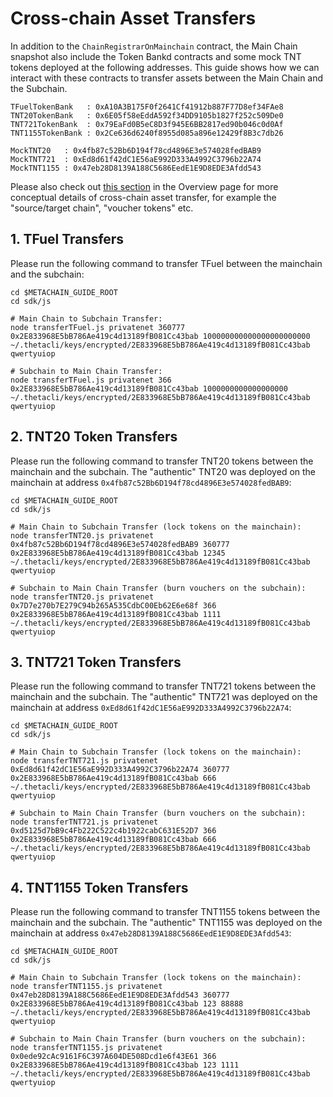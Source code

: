 # Cross-chain Asset Transfers

In addition to the `ChainRegistrarOnMainchain` contract, the Main Chain snapshot also include the Token Bankd contracts and some mock TNT tokens deployed at the following addresses. This guide shows how we can interact with these contracts to transfer assets between the Main Chain and the Subchain.

```
TFuelTokenBank   : 0xA10A3B175F0f2641Cf41912b887F77D8ef34FAe8
TNT20TokenBank   : 0x6E05f58eEddA592f34DD9105b1827f252c509De0
TNT721TokenBank  : 0x79EaFd0B5eC8D3f945E6BB2817ed90b046c0d0Af
TNT1155TokenBank : 0x2Ce636d6240f8955d085a896e12429f8B3c7db26

MockTNT20   : 0x4fb87c52Bb6D194f78cd4896E3e574028fedBAB9
MockTNT721  : 0xEd8d61f42dC1E56aE992D333A4992C3796b22A74
MockTNT1155 : 0x47eb28D8139A188C5686EedE1E9D8EDE3Afdd543
```

Please also check out [this section](../../0-overview/README.md#step-7-test-cross-chain-asset-transfers) in the Overview page for more conceptual details of cross-chain asset transfer, for example the "source/target chain", "voucher tokens" etc.

## 1. TFuel Transfers

Please run the following command to transfer TFuel between the mainchain and the subchain:

```shell
cd $METACHAIN_GUIDE_ROOT
cd sdk/js

# Main Chain to Subchain Transfer:
node transferTFuel.js privatenet 360777 0x2E833968E5bB786Ae419c4d13189fB081Cc43bab 100000000000000000000000 ~/.thetacli/keys/encrypted/2E833968E5bB786Ae419c4d13189fB081Cc43bab qwertyuiop

# Subchain to Main Chain Transfer:
node transferTFuel.js privatenet 366 0x2E833968E5bB786Ae419c4d13189fB081Cc43bab 1000000000000000000 ~/.thetacli/keys/encrypted/2E833968E5bB786Ae419c4d13189fB081Cc43bab qwertyuiop
```

## 2. TNT20 Token Transfers

Please run the following command to transfer TNT20 tokens between the mainchain and the subchain. The "authentic" TNT20 was deployed on the mainchain at address `0x4fb87c52Bb6D194f78cd4896E3e574028fedBAB9`:

```shell
cd $METACHAIN_GUIDE_ROOT
cd sdk/js

# Main Chain to Subchain Transfer (lock tokens on the mainchain):
node transferTNT20.js privatenet 0x4fb87c52Bb6D194f78cd4896E3e574028fedBAB9 360777 0x2E833968E5bB786Ae419c4d13189fB081Cc43bab 12345 ~/.thetacli/keys/encrypted/2E833968E5bB786Ae419c4d13189fB081Cc43bab qwertyuiop

# Subchain to Main Chain Transfer (burn vouchers on the subchain):
node transferTNT20.js privatenet 0x7D7e270b7E279C94b265A535CdbC00Eb62E6e68f 366 0x2E833968E5bB786Ae419c4d13189fB081Cc43bab 1111 ~/.thetacli/keys/encrypted/2E833968E5bB786Ae419c4d13189fB081Cc43bab qwertyuiop
```

## 3. TNT721 Token Transfers

Please run the following command to transfer TNT721 tokens between the mainchain and the subchain. The "authentic" TNT721 was deployed on the mainchain at address `0xEd8d61f42dC1E56aE992D333A4992C3796b22A74`:

```shell
cd $METACHAIN_GUIDE_ROOT
cd sdk/js

# Main Chain to Subchain Transfer (lock tokens on the mainchain):
node transferTNT721.js privatenet 0xEd8d61f42dC1E56aE992D333A4992C3796b22A74 360777 0x2E833968E5bB786Ae419c4d13189fB081Cc43bab 666 ~/.thetacli/keys/encrypted/2E833968E5bB786Ae419c4d13189fB081Cc43bab qwertyuiop

# Subchain to Main Chain Transfer (burn vouchers on the subchain):
node transferTNT721.js privatenet 0xd5125d7bB9c4Fb222C522c4b1922cabC631E52D7 366 0x2E833968E5bB786Ae419c4d13189fB081Cc43bab 666 ~/.thetacli/keys/encrypted/2E833968E5bB786Ae419c4d13189fB081Cc43bab qwertyuiop
```

## 4. TNT1155 Token Transfers

Please run the following command to transfer TNT1155 tokens between the mainchain and the subchain. The "authentic" TNT1155 was deployed on the mainchain at address `0x47eb28D8139A188C5686EedE1E9D8EDE3Afdd543`:

```shell
cd $METACHAIN_GUIDE_ROOT
cd sdk/js

# Main Chain to Subchain Transfer (lock tokens on the mainchain):
node transferTNT1155.js privatenet 0x47eb28D8139A188C5686EedE1E9D8EDE3Afdd543 360777 0x2E833968E5bB786Ae419c4d13189fB081Cc43bab 123 88888 ~/.thetacli/keys/encrypted/2E833968E5bB786Ae419c4d13189fB081Cc43bab qwertyuiop

# Subchain to Main Chain Transfer (burn vouchers on the subchain):
node transferTNT1155.js privatenet 0x0ede92cAc9161F6C397A604DE508Dcd1e6f43E61 366 0x2E833968E5bB786Ae419c4d13189fB081Cc43bab 123 1111 ~/.thetacli/keys/encrypted/2E833968E5bB786Ae419c4d13189fB081Cc43bab qwertyuiop
```